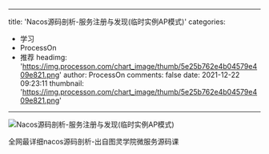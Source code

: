 
---
title: 'Nacos源码剖析-服务注册与发现(临时实例AP模式)'
categories: 
 - 学习
 - ProcessOn
 - 推荐
headimg: 'https://img.processon.com/chart_image/thumb/5e25b762e4b04579e409e821.png'
author: ProcessOn
comments: false
date: 2021-12-22 09:23:11
thumbnail: 'https://img.processon.com/chart_image/thumb/5e25b762e4b04579e409e821.png'
---

<div>   
<img class="thumb" alt="Nacos源码剖析-服务注册与发现(临时实例AP模式)" src="https://img.processon.com/chart_image/thumb/5e25b762e4b04579e409e821.png" referrerpolicy="no-referrer">
<p>全网最详细nacos源码剖析-出自图灵学院微服务源码课</p>  
</div>
            